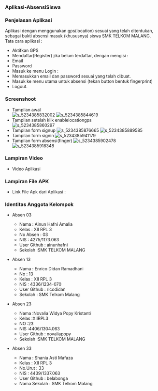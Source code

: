 ### Aplikasi-AbsensiSiswa ###

### Penjelasan Aplikasi ###

Aplikasi dengan menggunakan gps(location) sesuai yang telah ditentukan, sebagai bukti absensi masuk (khususnya) siswa SMK TELKOM MALANG. <br> 
Tata cara aplikasi :
* Aktifkan GPS
* Mendaftar(Register) jika belum terdaftar, dengan mengisi :
 * Email 
 * Password
* Masuk ke menu Login :
 * Memasukkan email dan password sesuai yang telah dibuat.
* Masuk ke menu utama untuk absensi (tekan button bentuk fingerprint)
* Logout.

### Screenshoot ###
* Tampilan awal<br>
![s_5234385832002](https://cloud.githubusercontent.com/assets/22153524/20464439/435057b2-af7a-11e6-957a-5f23e6f0469e.jpg) 
![s_5234385844619](https://cloud.githubusercontent.com/assets/22153524/20464456/6bab441a-af7a-11e6-908b-a8ef908a2cb0.jpg)
* Tampilan setelah klik enablelocationgps<br>
![s_5234385860297](https://cloud.githubusercontent.com/assets/22153524/20464481/b8224e06-af7a-11e6-9fd1-e2287a7cc468.jpg)<br>
* Tampilan form signup
![s_5234385876665](https://cloud.githubusercontent.com/assets/22153524/20464489/d71adbf2-af7a-11e6-9bd0-d68a664be7ef.jpg)
![s_5234385889585](https://cloud.githubusercontent.com/assets/22153524/20464501/f0b7eec4-af7a-11e6-804d-957797bc01d7.jpg)
* Tampilan form signin
![s_5234385941179](https://cloud.githubusercontent.com/assets/22153524/20464507/0aa0330a-af7b-11e6-917f-bfacd15c8f2d.jpg)<br>
* Tampilan form absensi(finger)
![s_5234385902478](https://cloud.githubusercontent.com/assets/22153524/20464521/2409d206-af7b-11e6-9b8f-39abdb352c66.jpg)
![s_5234385918348](https://cloud.githubusercontent.com/assets/22153524/20464522/2418f2b8-af7b-11e6-8453-1e45f68bc5f5.jpg)<br>
### Lampiran Video ###
* Video Aplikasi

### Lampiran File APK ###
* Link File Apk dari Aplikasi :


### Identitas Anggota Kelompok ###
* Absen 03
  * Nama : Ainun Hafni Amalia
  * Kelas : XII RPL 3
  * No Absen : 03
  * NIS : 4275/1173.063
  * User Github : ainunhafni
  * Sekolah :SMK TELKOM MALANG

* Absen 13
  * Nama : Enrico Didan Ramadhani
  * No : 13
  * Kelas : XII RPL 3
  * NIS : 4336/1234-070
  * User Github : ricodidan
  * Sekolah : SMK Telkom Malang 

* Absen 23
  * Nama :Novalia Widya Popy Kristanti
  * Kelas :XIIRPL3
  * NO :23
  * NIS :4406/1304.063
  * User Github : novaliapopy
  * Sekolah :SMK TELKOM MALANG
  
* Absen 33
  * Nama : Shania Asti Mafaza
  * Kelas : XII RPL 3
  * No.Urut : 33
  * NIS : 4439/1337.063
  * User Github : belabonga
  * Nama Sekolah : SMK Telkom Malang
